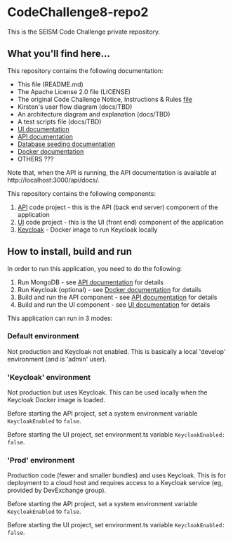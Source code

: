 # CodeChallenge8-repo2
This is the SEISM Code Challenge private repository.

## What you'll find here...

This repository contains the following documentation:
* This file (README.md)
* The Apache License 2.0 file (LICENSE)
* The original Code Challenge Notice, Instructions & Rules [file](docs/CODE_CHALLENGE.md)
* Kirsten's user flow diagram (docs/TBD)
* An architecture diagram and explanation (docs/TBD)
* A test scripts file (docs/TBD)
* [UI documentation](UI/README.md)
* [API documentation](API/README.md)
* [Database seeding documentation](API/seed/README.md)
* [Docker documentation](docker/README.md)
* OTHERS ???

Note that, when the API is running, the API documentation is available at http://localhost:3000/api/docs/.

This repository contains the following components:
1. [API](API) code project - this is the API (back end server) component of the application
2. [UI](UI) code project - this is the UI (front end) component of the application
3. [Keycloak](docker/keycloak) - Docker image to run Keycloak locally

## How to install, build and run

In order to run this application, you need to do the following:
1. Run MongoDB - see [API documentation](API/README.md) for details
2. Run Keycloak (optional) - see [Docker documentation](docker/README.md) for details
3. Build and run the API component - see [API documentation](API/README.md) for details
4. Build and run the UI component - see [UI documentation](UI/README.md) for details

This application can run in 3 modes:

### Default environment

Not production and Keycloak not enabled. This is basically a local 'develop' environment (and is 'admin' user).

### 'Keycloak' environment

Not production but uses Keycloak. This can be used locally when the Keycloak Docker image is loaded.

Before starting the API project, set a system environment variable `KeycloakEnabled` to `false`.

Before starting the UI project, set environment.ts variable `KeycloakEnabled: false`.

### 'Prod' environment

Production code (fewer and smaller bundles) and uses Keycloak. This is for deployment to a cloud host and requires access to a Keycloak service (eg, provided by DevExchange group).

Before starting the API project, set a system environment variable `KeycloakEnabled` to `false`.

Before starting the UI project, set environment.ts variable `KeycloakEnabled: false`.
